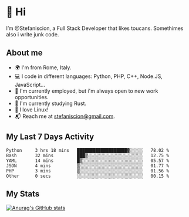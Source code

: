 # 👋 Hi

I’m @Stefaniscion, a Full Stack Developer that likes toucans.
Somethimes also i write junk code.

## About me

- 🌍 I'm from Rome, Italy.
- 💻 I code in different languages: Python, PHP, C++, Node.JS, JavaScript...
- 💼 I'm currently employed, but i'm always open to new work opportunities.
- 🌱 I'm currently studying Rust.
- 🐧 I love Linux!
- 📬 Reach me at stefaniscion@gmail.com.

## My Last 7 Days Activity
<!--START_SECTION:waka-->

```text
Python     3 hrs 18 mins   ███████████████████▓░░░░░   78.02 %
Bash       32 mins         ███▒░░░░░░░░░░░░░░░░░░░░░   12.75 %
YAML       14 mins         █▒░░░░░░░░░░░░░░░░░░░░░░░   05.57 %
JSON       4 mins          ▒░░░░░░░░░░░░░░░░░░░░░░░░   01.77 %
PHP        3 mins          ▒░░░░░░░░░░░░░░░░░░░░░░░░   01.56 %
Other      0 secs          ░░░░░░░░░░░░░░░░░░░░░░░░░   00.15 %
```

<!--END_SECTION:waka-->

## My Stats
[![Anurag's GitHub stats](https://github-readme-stats.vercel.app/api?username=stefaniscion)](https://github.com/anuraghazra/github-readme-stats)
